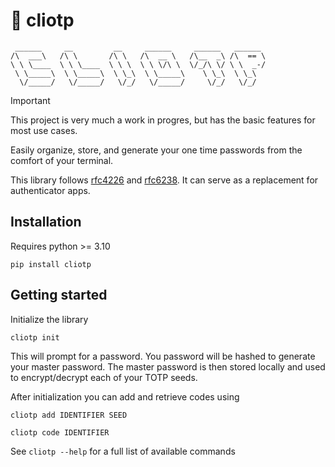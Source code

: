 # 🔮 cliotp

```
 ______     __         __     ______     ______   ______
/\  ___\   /\ \       /\ \   /\  __ \   /\__  _\ /\  == \
\ \ \____  \ \ \____  \ \ \  \ \ \/\ \  \/_/\ \/ \ \  _-/
 \ \_____\  \ \_____\  \ \_\  \ \_____\    \ \_\  \ \_\
  \/_____/   \/_____/   \/_/   \/_____/     \/_/   \/_/
```

> [!IMPORTANT]
> This project is very much a work in progres, but has the basic features for most use cases.

Easily organize, store, and generate your one time passwords from the comfort of your terminal.

This library follows [rfc4226](https://datatracker.ietf.org/doc/html/rfc4226) and [rfc6238](https://datatracker.ietf.org/doc/html/rfc6238). It can serve as a replacement for authenticator apps.

## Installation
Requires python >= 3.10

`pip install cliotp`

## Getting started

Initialize the library

`cliotp init`

This will prompt for a password. You password will be hashed to generate your master password. The master password is then stored locally and used to encrypt/decrypt each of your TOTP seeds.

After initialization you can add and retrieve codes using

`cliotp add IDENTIFIER SEED`

`cliotp code IDENTIFIER`

See `cliotp --help` for a full list of available commands
